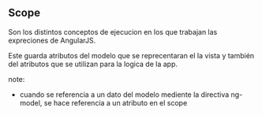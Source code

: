 ##  Scope

Son los distintos conceptos de ejecucion en los que trabajan las expreciones de AngularJS.

Este guarda atributos del modelo que se reprecentaran el la vista y también del atributos que se utilizan para la logica de la app.


note:
- cuando se referencia a un dato del modelo mediente la directiva ng-model, se hace referencia a un atributo en el scope